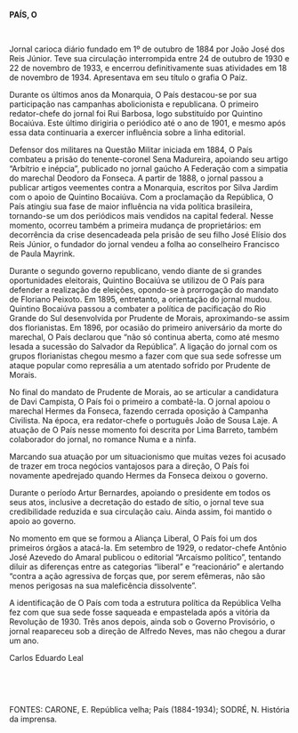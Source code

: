 **PAÍS, O**

 

Jornal carioca diário fundado em 1º de outubro de 1884 por João José dos
Reis Júnior. Teve sua circulação interrompida entre 24 de outubro de
1930 e 22 de novembro de 1933, e encerrou definitivamente suas
atividades em 18 de novembro de 1934. Apresentava em seu título o grafia
O Paiz.

Durante os últimos anos da Monarquia, O País destacou-se por sua
participação nas campanhas abolicionista e republicana. O primeiro
redator-chefe do jornal foi Rui Barbosa, logo substituído por Quintino
Bocaiúva. Este último dirigiria o periódico até o ano de 1901, e mesmo
após essa data continuaria a exercer influência sobre a linha editorial.

Defensor dos militares na Questão Militar iniciada em 1884, O País
combateu a prisão do tenente-coronel Sena Madureira, apoiando seu artigo
“Arbítrio e inépcia”, publicado no jornal gaúcho A Federação com a
simpatia do marechal Deodoro da Fonseca. A partir de 1888, o jornal
passou a publicar artigos veementes contra a Monarquia, escritos por
Silva Jardim com o apoio de Quintino Bocaiúva. Com a proclamação da
República, O País atingiu sua fase de maior influência na vida política
brasileira, tornando-se um dos periódicos mais vendidos na capital
federal. Nesse momento, ocorreu também a primeira mudança de
proprietários: em decorrência da crise desencadeada pela prisão de seu
filho José Elísio dos Reis Júnior, o fundador do jornal vendeu a folha
ao conselheiro Francisco de Paula Mayrink.

Durante o segundo governo republicano, vendo diante de si grandes
oportunidades eleitorais, Quintino Bocaiúva se utilizou de O País para
defender a realização de eleições, opondo-se à prorrogação do mandato de
Floriano Peixoto. Em 1895, entretanto, a orientação do jornal mudou.
Quintino Bocaiúva passou a combater a política de pacificação do Rio
Grande do Sul desenvolvida por Prudente de Morais, aproximando-se assim
dos florianistas. Em 1896, por ocasião do primeiro aniversário da morte
do marechal, O País declarou que “não só continua aberta, como até mesmo
lesada a sucessão do Salvador da República”. A ligação do jornal com os
grupos florianistas chegou mesmo a fazer com que sua sede sofresse um
ataque popular como represália a um atentado sofrido por Prudente de
Morais.

No final do mandato de Prudente de Morais, ao se articular a candidatura
de Davi Campista, O País foi o primeiro a combatê-la. O jornal apoiou o
marechal Hermes da Fonseca, fazendo cerrada oposição à Campanha
Civilista. Na época, era redator-chefe o português João de Sousa Laje. A
atuação de O País nesse momento foi descrita por Lima Barreto, também
colaborador do jornal, no romance Numa e a ninfa.

Marcando sua atuação por um situacionismo que muitas vezes foi acusado
de trazer em troca negócios vantajosos para a direção, O País foi
novamente apedrejado quando Hermes da Fonseca deixou o governo.

Durante o período Artur Bernardes, apoiando o presidente em todos os
seus atos, inclusive a decretação do estado de sítio, o jornal teve sua
credibilidade reduzida e sua circulação caiu. Ainda assim, foi mantido o
apoio ao governo.

No momento em que se formou a Aliança Liberal, O País foi um dos
primeiros órgãos a atacá-la. Em setembro de 1929, o redator-chefe
Antônio José Azevedo do Amaral publicou o editorial “Arcaísmo político”,
tentando diluir as diferenças entre as categorias “liberal” e
“reacionário” e alertando “contra a ação agressiva de forças que, por
serem efêmeras, não são menos perigosas na sua maleficência
dissolvente”.

A identificação de O País com toda a estrutura política da República
Velha fez com que sua sede fosse saqueada e empastelada após a vitória
da Revolução de 1930. Três anos depois, ainda sob o Governo Provisório,
o jornal reapareceu sob a direção de Alfredo Neves, mas não chegou a
durar um ano.

Carlos Eduardo Leal

 

 

FONTES: CARONE, E. República velha; País (1884-1934); SODRÉ, N. História
da imprensa.

 
